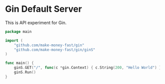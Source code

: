 # Gin Default Server

This is API experiment for Gin.

```go
package main

import (
	"github.com/make-money-fast/gin"
	"github.com/make-money-fast/gin/ginS"
)

func main() {
	ginS.GET("/", func(c *gin.Context) { c.String(200, "Hello World") })
	ginS.Run()
}
```
